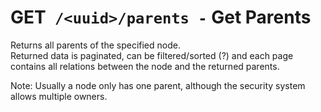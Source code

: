 # <span class="method-get">GET</span>` /<uuid>/parents -` Get Parents

Returns all parents of the specified node.  
Returned data is paginated, can be filtered/sorted (?) and each page contains all relations between the node and the
returned parents.

Note: Usually a node only has one parent, although the security system allows multiple owners.
